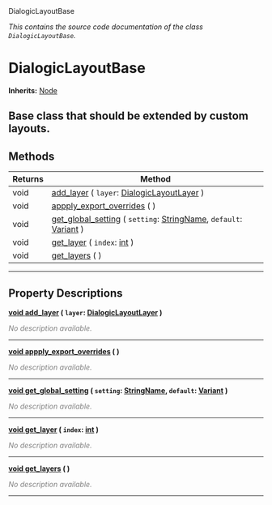 
<div class="header-banner purple">
<div class="header-label purple">DialogicLayoutBase</div>
</div>

*This contains the source code documentation of the class `DialogicLayoutBase`.*
        
# DialogicLayoutBase
**Inherits:** [Node](https://docs.godotengine.org/en/latest/classes/class_node.html#class-node)

Base class that should be extended by custom layouts.
--- 

## Methods
Returns | Method 
--- | --- 
<span class="hljs-attribute">void</span> | [<span class="hljs-title">add_layer</span>](#property-add_layer) ( `layer`: [DialogicLayoutLayer](class_dialogiclayoutlayer.md) ) 
<span class="hljs-attribute">void</span> | [<span class="hljs-title">appply_export_overrides</span>](#property-appply_export_overrides) ( ) 
<span class="hljs-attribute">void</span> | [<span class="hljs-title">get_global_setting</span>](#property-get_global_setting) ( `setting`: [StringName](https://docs.godotengine.org/en/latest/classes/class_stringname.html#class-stringname), `default`: [Variant](https://docs.godotengine.org/en/latest/classes/class_variant.html#class-variant) ) 
<span class="hljs-attribute">void</span> | [<span class="hljs-title">get_layer</span>](#property-get_layer) ( `index`: [int](https://docs.godotengine.org/en/latest/classes/class_int.html#class-int) ) 
<span class="hljs-attribute">void</span> | [<span class="hljs-title">get_layers</span>](#property-get_layers) ( ) 
--- 
## Property Descriptions



<a class="header" id="property-add_layer" href="#property-add_layer">**<span class="hljs-attribute">void</span> [<span class="hljs-title">add_layer</span>](#property-add_layer) ( `layer`: [DialogicLayoutLayer](class_dialogiclayoutlayer.md) )** </a>



 <span style = "color: gray">*No description available.*</span> 

---



<a class="header" id="property-appply_export_overrides" href="#property-appply_export_overrides">**<span class="hljs-attribute">void</span> [<span class="hljs-title">appply_export_overrides</span>](#property-appply_export_overrides) ( )** </a>



 <span style = "color: gray">*No description available.*</span> 

---



<a class="header" id="property-get_global_setting" href="#property-get_global_setting">**<span class="hljs-attribute">void</span> [<span class="hljs-title">get_global_setting</span>](#property-get_global_setting) ( `setting`: [StringName](https://docs.godotengine.org/en/latest/classes/class_stringname.html#class-stringname), `default`: [Variant](https://docs.godotengine.org/en/latest/classes/class_variant.html#class-variant) )** </a>



 <span style = "color: gray">*No description available.*</span> 

---



<a class="header" id="property-get_layer" href="#property-get_layer">**<span class="hljs-attribute">void</span> [<span class="hljs-title">get_layer</span>](#property-get_layer) ( `index`: [int](https://docs.godotengine.org/en/latest/classes/class_int.html#class-int) )** </a>



 <span style = "color: gray">*No description available.*</span> 

---



<a class="header" id="property-get_layers" href="#property-get_layers">**<span class="hljs-attribute">void</span> [<span class="hljs-title">get_layers</span>](#property-get_layers) ( )** </a>



 <span style = "color: gray">*No description available.*</span> 

---

